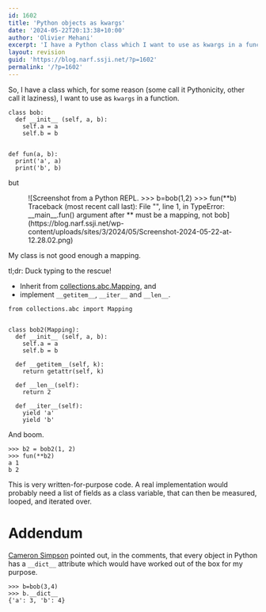 ```yaml
---
id: 1602
title: 'Python objects as kwargs'
date: '2024-05-22T20:13:38+10:00'
author: 'Olivier Mehani'
excerpt: 'I have a Python class which I want to use as kwargs in a function. It doesn''t work by default: `argument after ** must be a mapping`. The fix is to inherit from `collections.abc.Mapping`, and implement the missing abstract classes.'
layout: revision
guid: 'https://blog.narf.ssji.net/?p=1602'
permalink: '/?p=1602'
---
```


So, I have a class which, for some reason (some call it Pythonicity, other call it laziness), I want to use as `kwargs` in a function.

```
class bob:
  def __init__ (self, a, b):
    self.a = a
    self.b = b


def fun(a, b):
  print('a', a)
  print('b', b)
```

but

<div class="wp-block-image"><figure class="aligncenter size-full">![Screenshot from a Python REPL. >>> b=bob(1,2) >>> fun(**b) Traceback (most recent call last): File "", line 1, in TypeError: __main__.fun() argument after ** must be a mapping, not bob](https://blog.narf.ssji.net/wp-content/uploads/sites/3/2024/05/Screenshot-2024-05-22-at-12.28.02.png)</figure></div>My class is not good enough a mapping.

tl;dr: Duck typing to the rescue!

- Inherit from [collections.abc.Mapping](https://docs.python.org/3/library/collections.abc.html#collections.abc.Mapping "collections.abc.Mapping"), and
- implement `__getitem__`, `__iter__` and `__len__`.

```
from collections.abc import Mapping


class bob2(Mapping):
  def __init__ (self, a, b):
    self.a = a
    self.b = b

  def __getitem__(self, k):
    return getattr(self, k)

  def __len__(self):
    return 2

  def __iter__(self):
    yield 'a'
    yield 'b'
```

And boom.

```
>>> b2 = bob2(1, 2)
>>> fun(**b2)
a 1
b 2
```

This is very written-for-purpose code. A real implementation would probably need a list of fields as a class variable, that can then be measured, looped, and iterated over.

# Addendum

[Cameron Simpson](https://aus.social/@cs "Cameron Simpson") pointed out, in the comments, that every object in Python has a `__dict__` attribute which would have worked out of the box for my purpose.

```
>>> b=bob(3,4)
>>> b.__dict__
{'a': 3, 'b': 4}
```